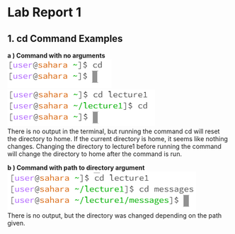# Lab Report 1 
## 1. cd Command Examples
**a ) Command with no arguments**  
![Image](CDnoarguments.PNG)  
![Image](CDnoargumentschange.PNG)  
There is no output in the terminal, but running the command cd will reset the directory to home. If the current directory is home, it seems like nothing changes. Changing the directory to lecture1 before running the command will change the directory to home after the command is run.


**b ) Command with path to directory argument**  
![Image](CDdirectory.PNG)  
There is no output, but the directory was changed depending on the path given. 
